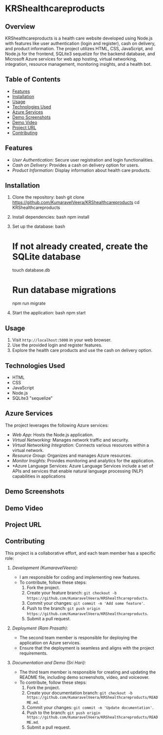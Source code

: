 # KRShealthcareproducts
## Overview
KRShealthcareproducts is a health care website developed using Node.js with features like user authentication (login and register), cash on delivery, and product information. The project utilizes HTML, CSS, JavaScript, and Node.js for the frontend, SQLite3 sequelize for the backend database, and Microsoft Azure services for web app hosting, virtual networking, integration, resource management, monitoring insights, and a health bot.


## Table of Contents
- [Features](#features)
- [Installation](#installation)
- [Usage](#usage)
- [Technologies Used](#technologies-used)
- [Azure Services](#azure-services)
- [Demo Screenshots](#demo-screenshots)
- [Demo Video](#demo-video)
- [Project URL](#project-url)
- [Contributing](#contributing)

## Features
- *User Authentication:* Secure user registration and login functionalities.
- *Cash on Delivery:* Provides a cash on delivery option for users.
- *Product Information:* Display information about health care products.

## Installation
1. Clone the repository:
    bash
    git clone https://github.com/KumaravelVeera/KRShealthcareproducts
    cd KRShealthcareproducts
    

2. Install dependencies:
    bash
    npm install
    

3. Set up the database:
    bash
    # If not already created, create the SQLite database
    touch database.db

    # Run database migrations
    npm run migrate
    

4. Start the application:
    bash
    npm start
    

## Usage
1. Visit `http://localhost:5000` in your web browser.
2. Use the provided login and register features.
3. Explore the health care products and use the cash on delivery option.

## Technologies Used
- HTML
- CSS
- JavaScript
- Node.js
- SQLite3 "sequelize"


## Azure Services
The project leverages the following Azure services:
- *Web App:* Hosts the Node.js application.
- *Virtual Networking:* Manages network traffic and security.
- *Virtual Networking Integration:* Connects various resources within a virtual network.
- *Resource Group:* Organizes and manages Azure resources.
- *Monitor Insights:* Provides monitoring and analytics for the application.
- *Azure Language Services: Azure Language Services include a set of APIs and services that enable natural language processing (NLP) capabilities in applications

## Demo Screenshots
## Demo Video
## Project URL
## Contributing
This project is a collaborative effort, and each team member has a specific role:

1. *Development (KumaravelVeera):*
   - I am  responsible for coding and implementing new features.
   - To contribute, follow these steps:
      1. Fork the project.
      2. Create your feature branch: `git checkout -b  https://github.com/KumaravelVeera/KRShealthcareproducts`.
      3. Commit your changes: `git commit -m 'Add some feature'`.
      4. Push to the branch: `git push origin  https://github.com/KumaravelVeera/KRShealthcareproducts`.
      5. Submit a pull request.

2. *Deployment (Ram Prasath):*
   - The second team member is responsible for deploying the application on Azure services.
   - Ensure that the deployment is seamless and aligns with the project requirements.

3. *Documentation and Demo (Sri Hari):*
   - The third team member is responsible for creating and updating the README file, including demo screenshots, video, and voiceover.
   - To contribute, follow these steps:
      1. Fork the project.
      2. Create your documentation branch: `git checkout -b  https://github.com/KumaravelVeera/KRShealthcareproducts/README.md`.
      3. Commit your changes: `git commit -m 'Update documentation'`.
      4. Push to the branch: `git push origin  https://github.com/KumaravelVeera/KRShealthcareproducts/README.md`.
      5. Submit a pull request.
